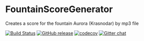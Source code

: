 # FountainScoreGenerator
Creates a score for the fountain Aurora  (Krasnodar) by mp3 file

[![Build Status](https://travis-ci.com/ZhdanoffAlexey/FountainScoreGenerator.svg?branch=master)](https://travis-ci.com/ZhdanoffAlexey/FountainScoreGenerator)
[![GitHub release](https://img.shields.io/github/release/ZhdanoffAlexey/FountainScoreGenerator.svg)](https://github.com/ZhdanoffAlexey/FountainScoreGenerator/releases)
[![codecov](https://codecov.io/gh/ZhdanoffAlexey/FountainScoreGenerator/branch/master/graph/badge.svg)](https://codecov.io/gh/ZhdanoffAlexey/FountainScoreGenerator)
[![Gitter chat](https://img.shields.io/badge/gitter-join%20chat%20%E2%86%92-brightgreen.svg)](https://gitter.im/My1stCommunity/Lobby?utm_source=share-link&utm_medium=link&utm_campaign=share-link)
